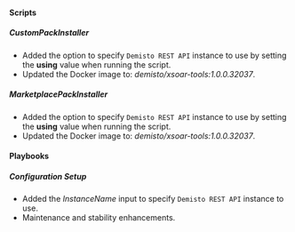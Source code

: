 
#### Scripts
##### CustomPackInstaller
- Added the option to specify `Demisto REST API` instance to use by setting the **using** value when running the script.
- Updated the Docker image to: *demisto/xsoar-tools:1.0.0.32037*.
##### MarketplacePackInstaller
- Added the option to specify `Demisto REST API` instance to use by setting the **using** value when running the script.
- Updated the Docker image to: *demisto/xsoar-tools:1.0.0.32037*.

#### Playbooks
##### Configuration Setup
- Added the *InstanceName* input to specify `Demisto REST API` instance to use.
- Maintenance and stability enhancements.